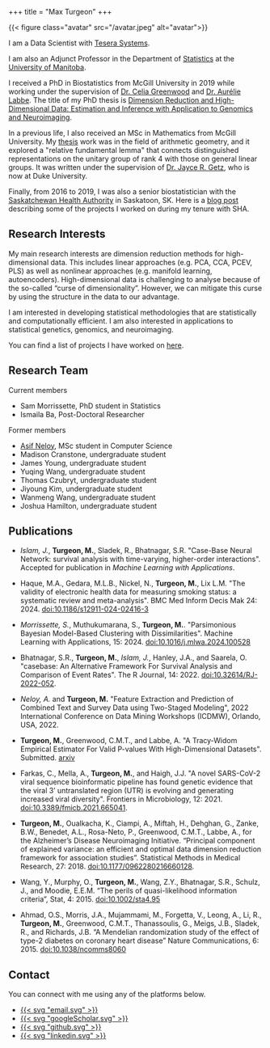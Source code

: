 +++
title = "Max Turgeon"
+++

{{< figure class="avatar" src="/avatar.jpeg" alt="avatar">}}

I am a Data Scientist with [Tesera Systems](https://www.tesera.com/).

I am also an Adjunct Professor in the Department of [Statistics](https://sci.umanitoba.ca/statistics/) at the [University of Manitoba](https://umanitoba.ca/).

I received a PhD in Biostatistics from McGill University in 2019 while working under the supervision of [Dr. Celia Greenwood](https://greenwoodlab.github.io/) and [Dr. Aurélie Labbe](https://chairesd.hec.ca/en/). The title of my PhD thesis is [Dimension Reduction and High-Dimensional Data: Estimation and Inference with Application to Genomics and Neuroimaging](theses/MaximeTurgeon_PhDthesis.pdf).

In a previous life, I also received an MSc in Mathematics from McGill University. My [thesis](thesis.pdf) work was in the field of arithmetic geometry, and it explored a "relative fundamental lemma" that connects distinguished representations on the unitary group of rank 4 with those on general linear groups. It was written under the supervision of [Dr. Jayce R. Getz](https://sites.duke.edu/jgetz/), who is now at Duke University.

Finally, from 2016 to 2019, I was also a senior biostatistician with the [Saskatchewan Health Authority](https://www.saskhealthauthority.ca/) in Saskatoon, SK. Here is a [blog post](https://www.maxturgeon.ca/blog/2018-09-28-what-i-currently-do/) describing some of the projects I worked on during my tenure with SHA.

## Research Interests

My main research interests are dimension reduction methods for high-dimensional data. This includes linear approaches (e.g. PCA, CCA, PCEV, PLS) as well as nonlinear approaches (e.g. manifold learning, autoencoders). High-dimensional data is challenging to analyse because of the so-called “curse of dimensionality”. However, we can mitigate this curse by using the structure in the data to our advantage.

I am interested in developing statistical methodologies that are statistically and computationally efficient. I am also interested in applications to statistical genetics, genomics, and neuroimaging.

You can find a list of projects I have worked on [here](/projects).

## Research Team

Current members

  - Sam Morrissette, PhD student in Statistics
  - Ismaila Ba, Post-Doctoral Researcher

Former members

  - [Asif Neloy](https://aaneloy.netlify.app/), MSc student in Computer Science
  - Madison Cranstone, undergraduate student
  - James Young, undergraduate student
  - Yuqing Wang, undergraduate student
  - Thomas Czubryt, undergraduate student
  - Jiyoung Kim, undergraduate student
  - Wanmeng Wang, undergraduate student
  - Joshua Hamilton, undergraduate student

## Publications

  - *Islam, J.*, **Turgeon, M.**, Sladek, R., Bhatnagar, S.R. "Case-Base Neural Network: survival analysis with time-varying, higher-order interactions". Accepted for publication in *Machine Learning with Applications*.

  - Haque, M.A., Gedara, M.L.B., Nickel, N., **Turgeon, M.**, Lix L.M. "The validity of electronic health data for measuring smoking status: a systematic review and meta-analysis". BMC Med Inform Decis Mak 24: 2024. [doi:10.1186/s12911-024-02416-3](https://doi.org/10.1186/s12911-024-02416-3)

  - *Morrissette, S.*, Muthukumarana, S., **Turgeon, M.**. "Parsimonious Bayesian Model-Based Clustering with Dissimilarities". Machine Learning with Applications, 15: 2024. [doi:10.1016/j.mlwa.2024.100528](https://doi.org/10.1016/j.mlwa.2024.100528)

  - Bhatnagar, S.R., **Turgeon, M.**, *Islam, J.*, Hanley, J.A., and Saarela, O. "casebase: An Alternative Framework For Survival Analysis and Comparison of Event Rates". The R Journal, 14: 2022. [doi:10.32614/RJ-2022-052](https://dx.doi.org/10.32614/RJ-2022-052).

  -  *Neloy, A.* and **Turgeon, M.** "Feature Extraction and Prediction of Combined Text and Survey Data using Two-Staged Modeling", 2022 International Conference on Data Mining Workshops (ICDMW), Orlando, USA, 2022.

  - **Turgeon, M.**, Greenwood, C.M.T., and Labbe, A. "A Tracy-Widom Empirical Estimator For Valid P-values With High-Dimensional Datasets". Submitted. [arxiv](https://arxiv.org/abs/1811.07356)

  - Farkas, C., Mella, A., **Turgeon, M.**, and Haigh, J.J. "A novel SARS-CoV-2 viral sequence bioinformatic pipeline has found genetic evidence that the viral 3’ untranslated region (UTR) is evolving and generating increased viral diversity". Frontiers in Microbiology, 12: 2021. [doi:10.3389/fmicb.2021.665041](https://doi.org/10.3389/fmicb.2021.665041).

  - **Turgeon, M.**, Oualkacha, K., Ciampi, A., Miftah, H., Dehghan, G., Zanke, B.W., Benedet, A.L., Rosa-Neto, P., Greenwood, C.M.T., Labbe, A., for the Alzheimer’s Disease Neuroimaging Initiative. “Principal component of explained variance: an efficient and optimal data dimension reduction framework for association studies”. Statistical Methods in Medical Research, 27: 2018. [doi:10.1177/0962280216660128](https://dx.doi.org/10.1177/0962280216660128).

  - Wang, Y., Murphy, O., **Turgeon, M.**, Wang, Z.Y., Bhatnagar, S.R., Schulz, J., and Moodie, E.E.M. “The perils of quasi-likelihood information criteria”, Stat, 4: 2015. [doi:10.1002/sta4.95](https://dx.doi.org/10.1002/sta4.95)

  - Ahmad, O.S., Morris, J.A., Mujammami, M., Forgetta, V., Leong, A., Li, R., **Turgeon, M.**, Greenwood, C.M.T., Thanassoulis, G., Meigs, J.B., Sladek, R., and Richards, J.B. “A Mendelian randomization study of the effect of type-2 diabetes on coronary heart disease” Nature Communications, 6: 2015. [doi:10.1038/ncomms8060](https://dx.doi.org/10.1038/ncomms8060)

## Contact

You can connect with me using any of the platforms below.

<div class="social">
  <ul class="share-icons">
    <!-- Email -->
    <li>
      <a href="mailto:max.turgeon@umanitoba.ca" class="share-btn">
        {{< svg "email.svg" >}}
      </a>
    </li>
    <!-- Google Scholar -->
    <li>
      <a href="https://scholar.google.com/citations?user=5Qd5GtkAAAAJ" class="share-btn">
        {{< svg "googleScholar.svg" >}}
      </a>
    </li>
    <!-- GitHub -->
    <li>
      <a href="https://github.com/turgeonmaxime" class="share-btn">
        {{< svg "github.svg" >}}
      </a>
    </li>
    <!-- Twitter -->
<!--    <li>
      <a href="https://twitter.com/mturg1989" class="share-btn">
        {{< svg "twitter.svg" >}}
      </a>
    </li>
-->
    <!-- LinkedIn -->
    <li>
      <a href="https://www.linkedin.com/in/maxime-turgeon-a472a8114/" class="share-btn">
        {{< svg "linkedin.svg" >}}
      </a>
    </li>
  </ul>
</div>
